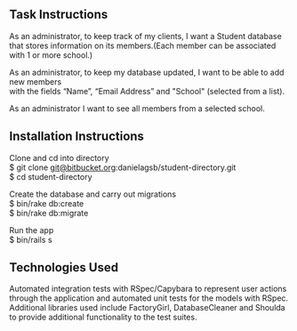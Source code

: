 
Task Instructions
--------------------------------------------------------------------------------
As an administrator, to keep track of my clients, I want a Student database       
that stores information on its members.(Each member can be associated with 1 or more school.)               

As an administrator, to keep my database updated, I want to be able to add new members   
with the fields “Name”, “Email Address” and "School" (selected from a list).   

As an administrator I want to see all members from a selected school.         

Installation Instructions
--------------------------------------------------------------------------------
Clone and cd into directory           
$ git clone git@bitbucket.org:danielagsb/student-directory.git        
$ cd student-directory     

Create the database and carry out migrations           
$ bin/rake db:create           
$ bin/rake db:migrate         

Run the app          
$ bin/rails s             

Technologies Used
--------------------------------------------------------------------------------
Automated integration tests with RSpec/Capybara to represent user
actions through the application and automated unit tests for the models with RSpec.       
Additional libraries used include FactoryGirl, DatabaseCleaner
and Shoulda to provide additional functionality to the test suites.
